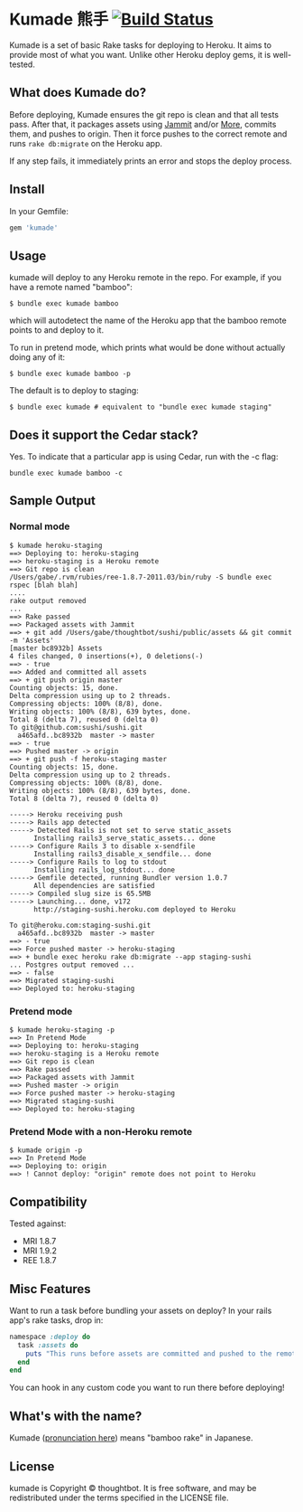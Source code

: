 # Kumade 熊手 [![Build Status](https://secure.travis-ci.org/thoughtbot/kumade.png)](http://travis-ci.org/thoughtbot/kumade)
Kumade is a set of basic Rake tasks for deploying to Heroku. It aims to
provide most of what you want. Unlike other Heroku deploy gems, it is
well-tested.

## What does Kumade do?
Before deploying, Kumade ensures the git repo is clean and that all tests pass.
After that, it packages assets using
[Jammit](http://documentcloud.github.com/jammit/) and/or
[More](https://github.com/cloudhead/more), commits them, and pushes to origin.
Then it force pushes to the correct remote and runs `rake db:migrate` on the
Heroku app.

If any step fails, it immediately prints an error and stops the deploy
process.

## Install
In your Gemfile:

```ruby
gem 'kumade'
```

## Usage

kumade will deploy to any Heroku remote in the repo.
For example, if you have a remote named "bamboo":

    $ bundle exec kumade bamboo

which will autodetect the name of the Heroku app that the bamboo remote points
to and deploy to it.

To run in pretend mode, which prints what would be done without actually doing
any of it:

    $ bundle exec kumade bamboo -p

The default is to deploy to staging:

    $ bundle exec kumade # equivalent to "bundle exec kumade staging"

## Does it support the Cedar stack?

Yes. To indicate that a particular app is using Cedar, run with the -c flag:

    bundle exec kumade bamboo -c

## Sample Output

### Normal mode

    $ kumade heroku-staging
    ==> Deploying to: heroku-staging
    ==> heroku-staging is a Heroku remote
    ==> Git repo is clean
    /Users/gabe/.rvm/rubies/ree-1.8.7-2011.03/bin/ruby -S bundle exec rspec [blah blah]
    ....
    rake output removed
    ...
    ==> Rake passed
    ==> Packaged assets with Jammit
    ==> + git add /Users/gabe/thoughtbot/sushi/public/assets && git commit -m 'Assets'
    [master bc8932b] Assets
    4 files changed, 0 insertions(+), 0 deletions(-)
    ==> - true
    ==> Added and committed all assets
    ==> + git push origin master
    Counting objects: 15, done.
    Delta compression using up to 2 threads.
    Compressing objects: 100% (8/8), done.
    Writing objects: 100% (8/8), 639 bytes, done.
    Total 8 (delta 7), reused 0 (delta 0)
    To git@github.com:sushi/sushi.git
      a465afd..bc8932b  master -> master
    ==> - true
    ==> Pushed master -> origin
    ==> + git push -f heroku-staging master
    Counting objects: 15, done.
    Delta compression using up to 2 threads.
    Compressing objects: 100% (8/8), done.
    Writing objects: 100% (8/8), 639 bytes, done.
    Total 8 (delta 7), reused 0 (delta 0)

    -----> Heroku receiving push
    -----> Rails app detected
    -----> Detected Rails is not set to serve static_assets
          Installing rails3_serve_static_assets... done
    -----> Configure Rails 3 to disable x-sendfile
          Installing rails3_disable_x_sendfile... done
    -----> Configure Rails to log to stdout
          Installing rails_log_stdout... done
    -----> Gemfile detected, running Bundler version 1.0.7
          All dependencies are satisfied
    -----> Compiled slug size is 65.5MB
    -----> Launching... done, v172
          http://staging-sushi.heroku.com deployed to Heroku

    To git@heroku.com:staging-sushi.git
      a465afd..bc8932b  master -> master
    ==> - true
    ==> Force pushed master -> heroku-staging
    ==> + bundle exec heroku rake db:migrate --app staging-sushi
    ... Postgres output removed ...
    ==> - false
    ==> Migrated staging-sushi
    ==> Deployed to: heroku-staging

### Pretend mode

    $ kumade heroku-staging -p
    ==> In Pretend Mode
    ==> Deploying to: heroku-staging
    ==> heroku-staging is a Heroku remote
    ==> Git repo is clean
    ==> Rake passed
    ==> Packaged assets with Jammit
    ==> Pushed master -> origin
    ==> Force pushed master -> heroku-staging
    ==> Migrated staging-sushi
    ==> Deployed to: heroku-staging

### Pretend Mode with a non-Heroku remote

    $ kumade origin -p
    ==> In Pretend Mode
    ==> Deploying to: origin
    ==> ! Cannot deploy: "origin" remote does not point to Heroku

## Compatibility

Tested against:

* MRI 1.8.7
* MRI 1.9.2
* REE 1.8.7

## Misc Features

Want to run a task before bundling your assets on deploy? In your rails app's rake tasks, drop in:

``` ruby
namespace :deploy do
  task :assets do
    puts "This runs before assets are committed and pushed to the remote"
  end
end
```

You can hook in any custom code you want to run there before deploying!

## What's with the name?

Kumade ([pronunciation here](http://translate.google.com/#ja|en|熊手)) means
"bamboo rake" in Japanese.

## License

kumade is Copyright © thoughtbot. It is free software, and may be redistributed under the terms specified in the LICENSE file.
